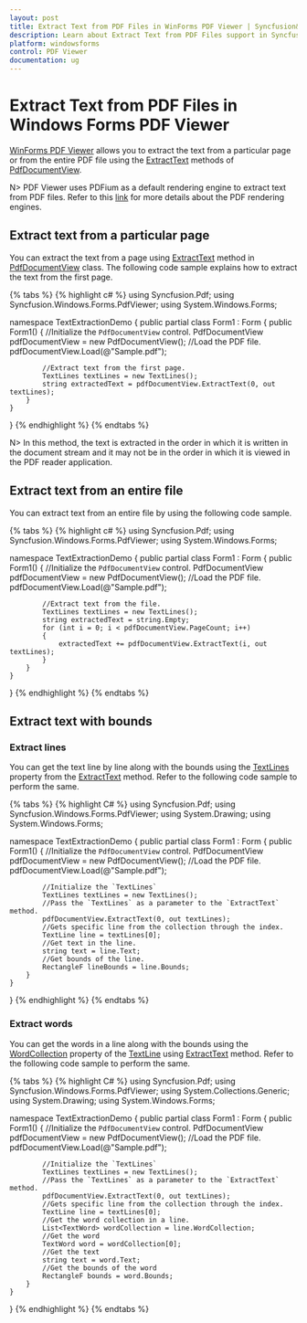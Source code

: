 ```yaml
---
layout: post
title: Extract Text from PDF Files in WinForms PDF Viewer | Syncfusion&reg;
description: Learn about Extract Text from PDF Files support in Syncfusion&reg; Windows Forms PDF Viewer (PdfViewerControl) control and more details.
platform: windowsforms
control: PDF Viewer
documentation: ug
---
```


# Extract Text from PDF Files in Windows Forms PDF Viewer

[WinForms PDF Viewer](https://www.syncfusion.com/winforms-ui-controls/pdf-viewer) allows you to extract the text from a particular page or from the entire PDF file using the [ExtractText](https://help.syncfusion.com/cr/windowsforms/Syncfusion.Windows.Forms.PdfViewer.PdfDocumentView.html#Syncfusion_Windows_Forms_PdfViewer_PdfDocumentView_ExtractText_System_Int32_Syncfusion_Pdf_TextLines__) methods of [PdfDocumentView](https://help.syncfusion.com/cr/windowsforms/Syncfusion.Windows.Forms.PdfViewer.PdfDocumentView.html). 

N> PDF Viewer uses PDFium as a default rendering engine to extract text from PDF files. Refer to this [link](https://help.syncfusion.com/windowsforms/pdf-viewer/pdf-rendering-engines) for more details about the PDF rendering engines.

## Extract text from a particular page

You can extract the text from a page using [ExtractText](https://help.syncfusion.com/cr/windowsforms/Syncfusion.Windows.Forms.PdfViewer.PdfDocumentView.html#Syncfusion_Windows_Forms_PdfViewer_PdfDocumentView_ExtractText_System_Int32_Syncfusion_Pdf_TextLines__) method in [PdfDocumentView](https://help.syncfusion.com/cr/windowsforms/Syncfusion.Windows.Forms.PdfViewer.PdfDocumentView.html) class. The following code sample explains how to extract the text from the first page.

{% tabs %}
{% highlight c# %}
using Syncfusion.Pdf;
using Syncfusion.Windows.Forms.PdfViewer;
using System.Windows.Forms;

namespace TextExtractionDemo
{
    public partial class Form1 : Form
    {
        public Form1()
        {
            //Initialize the `PdfDocumentView` control.
            PdfDocumentView pdfDocumentView = new PdfDocumentView();
            //Load the PDF file.
            pdfDocumentView.Load(@"Sample.pdf");

            //Extract text from the first page.
            TextLines textLines = new TextLines();
            string extractedText = pdfDocumentView.ExtractText(0, out textLines);
        }
    }
}
{% endhighlight %}
{% endtabs %}

N> In this method, the text is extracted in the order in which it is written in the document stream and it may not be in the order in which it is viewed in the PDF reader application.

## Extract text from an entire file

You can extract text from an entire file by using the following code sample.

{% tabs %}
{% highlight c# %}
using Syncfusion.Pdf;
using Syncfusion.Windows.Forms.PdfViewer;
using System.Windows.Forms;

namespace TextExtractionDemo
{
    public partial class Form1 : Form
    {
        public Form1()
        {
            //Initialize the `PdfDocumentView` control.
            PdfDocumentView pdfDocumentView = new PdfDocumentView();
            //Load the PDF file.
            pdfDocumentView.Load(@"Sample.pdf");

            //Extract text from the file.
            TextLines textLines = new TextLines();
            string extractedText = string.Empty;
            for (int i = 0; i < pdfDocumentView.PageCount; i++)
            {
                extractedText += pdfDocumentView.ExtractText(i, out textLines);
            }
        }
    }
}
{% endhighlight %}
{% endtabs %}

## Extract text with bounds

### Extract lines

You can get the text line by line along with the bounds using the [TextLines](https://help.syncfusion.com/cr/windowsforms/Syncfusion.Pdf.TextLines.html) property from the [ExtractText](https://help.syncfusion.com/cr/windowsforms/Syncfusion.Windows.Forms.PdfViewer.PdfDocumentView.html#Syncfusion_Windows_Forms_PdfViewer_PdfDocumentView_ExtractText_System_Int32_Syncfusion_Pdf_TextLines__) method. Refer to the following code sample to perform the same.

{% tabs %}
{% highlight C# %}
using Syncfusion.Pdf;
using Syncfusion.Windows.Forms.PdfViewer;
using System.Drawing;
using System.Windows.Forms;

namespace TextExtractionDemo
{
    public partial class Form1 : Form
    {
        public Form1()
        {
            //Initialize the `PdfDocumentView` control.
            PdfDocumentView pdfDocumentView = new PdfDocumentView();
            //Load the PDF file.
            pdfDocumentView.Load(@"Sample.pdf");

            //Initialize the `TextLines`
            TextLines textLines = new TextLines();
            //Pass the `TextLines` as a parameter to the `ExtractText` method.
            pdfDocumentView.ExtractText(0, out textLines);
            //Gets specific line from the collection through the index.
            TextLine line = textLines[0];
            //Get text in the line.
            string text = line.Text;
            //Get bounds of the line.
            RectangleF lineBounds = line.Bounds;
        }
    }
}
{% endhighlight %}
{% endtabs %}

### Extract words
 
You can get the words in a line along with the bounds using the [WordCollection](https://help.syncfusion.com/cr/windowsforms/Syncfusion.Pdf.TextLine.html#Syncfusion_Pdf_TextLine_WordCollection) property of the [TextLine](https://help.syncfusion.com/cr/windowsforms/Syncfusion.Pdf.TextLine.html) using [ExtractText](https://help.syncfusion.com/cr/windowsforms/Syncfusion.Windows.Forms.PdfViewer.PdfDocumentView.html#Syncfusion_Windows_Forms_PdfViewer_PdfDocumentView_ExtractText_System_Int32_Syncfusion_Pdf_TextLines__) method. Refer to the following code sample to perform the same.

{% tabs %}
{% highlight C# %}
using Syncfusion.Pdf;
using Syncfusion.Windows.Forms.PdfViewer;
using System.Collections.Generic;
using System.Drawing;
using System.Windows.Forms;

namespace TextExtractionDemo
{
    public partial class Form1 : Form
    {
        public Form1()
        {
            //Initialize the `PdfDocumentView` control.
            PdfDocumentView pdfDocumentView = new PdfDocumentView();
            //Load the PDF file.
            pdfDocumentView.Load(@"Sample.pdf");

            //Initialize the `TextLines`
            TextLines textLines = new TextLines();
            //Pass the `TextLines` as a parameter to the `ExtractText` method.
            pdfDocumentView.ExtractText(0, out textLines);
            //Gets specific line from the collection through the index.
            TextLine line = textLines[0];
            //Get the word collection in a line.
            List<TextWord> wordCollection = line.WordCollection;
            //Get the word
            TextWord word = wordCollection[0];
            //Get the text
            string text = word.Text;
            //Get the bounds of the word
            RectangleF bounds = word.Bounds;
        }
    }
}
{% endhighlight %}
{% endtabs %}
